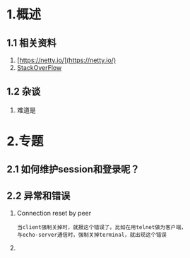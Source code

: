# 1.概述

## 1.1 相关资料
1.  [https://netty.io/](https://netty.io/)
2.  [StackOverFlow](https://stackoverflow.com/questions/tagged/netty)

## 1.2 杂谈
1.  难道是


# 2.专题
## 2.1  如何维护session和登录呢？


## 2.2 异常和错误
1.  Connection reset by peer
    ```text
    当client强制关掉时，就报这个错误了。比如在用telnet做为客户端，
    与echo-server通信时，强制关掉terminal，就出现这个错误
    ```
2.  